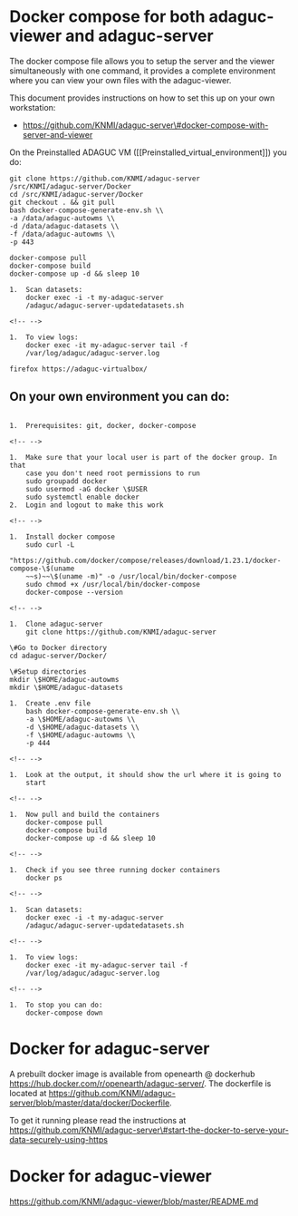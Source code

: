 Docker compose for both adaguc-viewer and adaguc-server
=======================================================

The docker compose file allows you to setup the server and the viewer
simultaneously with one command, it provides a complete environment
where you can view your own files with the adaguc-viewer.

This document provides instructions on how to set this up on your own
workstation:

-   https://github.com/KNMI/adaguc-server\#docker-compose-with-server-and-viewer

On the Preinstalled ADAGUC VM
(\[\[Preinstalled\_virtual\_environment\]\]) you do:
```
git clone https://github.com/KNMI/adaguc-server
/src/KNMI/adaguc-server/Docker
cd /src/KNMI/adaguc-server/Docker
git checkout . && git pull
bash docker-compose-generate-env.sh \\
-a /data/adaguc-autowms \\
-d /data/adaguc-datasets \\
-f /data/adaguc-autowms \\
-p 443

docker-compose pull
docker-compose build
docker-compose up -d && sleep 10

1.  Scan datasets:
    docker exec -i -t my-adaguc-server
    /adaguc/adaguc-server-updatedatasets.sh

<!-- -->

1.  To view logs:
    docker exec -it my-adaguc-server tail -f
    /var/log/adaguc/adaguc-server.log

firefox https://adaguc-virtualbox/
```

On your own environment you can do:
-----------------------------------

```

1.  Prerequisites: git, docker, docker-compose

<!-- -->

1.  Make sure that your local user is part of the docker group. In that
    case you don't need root permissions to run
    sudo groupadd docker
    sudo usermod -aG docker \$USER
    sudo systemctl enable docker
2.  Login and logout to make this work

<!-- -->

1.  Install docker compose
    sudo curl -L
    "https://github.com/docker/compose/releases/download/1.23.1/docker-compose-\$(uname
    ~~s)~~\$(uname -m)" -o /usr/local/bin/docker-compose
    sudo chmod +x /usr/local/bin/docker-compose
    docker-compose --version

<!-- -->

1.  Clone adaguc-server
    git clone https://github.com/KNMI/adaguc-server

\#Go to Docker directory
cd adaguc-server/Docker/

\#Setup directories
mkdir \$HOME/adaguc-autowms
mkdir \$HOME/adaguc-datasets

1.  Create .env file
    bash docker-compose-generate-env.sh \\
    -a \$HOME/adaguc-autowms \\
    -d \$HOME/adaguc-datasets \\
    -f \$HOME/adaguc-autowms \\
    -p 444

<!-- -->

1.  Look at the output, it should show the url where it is going to
    start

<!-- -->

1.  Now pull and build the containers
    docker-compose pull
    docker-compose build
    docker-compose up -d && sleep 10

<!-- -->

1.  Check if you see three running docker containers
    docker ps

<!-- -->

1.  Scan datasets:
    docker exec -i -t my-adaguc-server
    /adaguc/adaguc-server-updatedatasets.sh

<!-- -->

1.  To view logs:
    docker exec -it my-adaguc-server tail -f
    /var/log/adaguc/adaguc-server.log

<!-- -->

1.  To stop you can do:
    docker-compose down

```

Docker for adaguc-server
========================

A prebuilt docker image is available from openearth @ dockerhub
https://hub.docker.com/r/openearth/adaguc-server/. The dockerfile is
located at
https://github.com/KNMI/adaguc-server/blob/master/data/docker/Dockerfile.

To get it running please read the instructions at
https://github.com/KNMI/adaguc-server\#start-the-docker-to-serve-your-data-securely-using-https

Docker for adaguc-viewer
========================

https://github.com/KNMI/adaguc-viewer/blob/master/README.md
